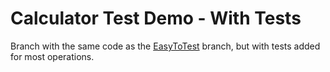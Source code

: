# Calculator Test Demo - With Tests
Branch with the same code as the [EasyToTest](https://github.com/GSIAzureCOE/CalculatorTestDemo/tree/EasyToTest) branch, but with tests added for most operations.
